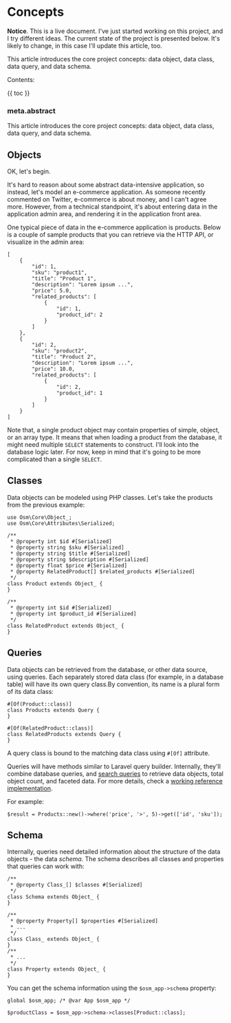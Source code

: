 # Concepts

**Notice**. This is a live document. I've just started working on this project, and I try different ideas. The current state of the project is presented below. It's likely to change, in this case I'll update this article, too.

This article introduces the core project concepts: data object, data class, data query, and data schema.

Contents:

{{ toc }}

### meta.abstract

This article introduces the core project concepts: data object, data class, data query, and data schema.

## Objects 

OK, let's begin.

It's hard to reason about some abstract data-intensive application, so instead, let's model an e-commerce application. As someone recently commented on Twitter, e-commerce is about money, and I can't agree more. However, from a technical standpoint, it's about entering data in the application admin area, and rendering it in the application front area.

One typical piece of data in the e-commerce application is products. Below is a couple of sample products that you can retrieve via the HTTP API, or visualize in the admin area:

    [
        {
            "id": 1,
            "sku": "product1",
            "title": "Product 1",
            "description": "Lorem ipsum ...",
            "price": 5.0,
            "related_products": [
                {
                    "id": 1,
                    "product_id": 2
                }
            ]
        },
        {
            "id": 2,
            "sku": "product2",
            "title": "Product 2",
            "description": "Lorem ipsum ...",
            "price": 10.0,
            "related_products": [
                {
                    "id": 2,
                    "product_id": 1
                }
            ]
        }
    ]  

Note that, a single product object may contain properties of simple, object, or an array type. It means that when loading a product from the database, it might need multiple `SELECT` statements to construct. I'll look into the database logic later. For now, keep in mind that it's going to be more complicated than a single `SELECT`.

## Classes

Data objects can be modeled using PHP classes. Let's take the products from the previous example:

    use Osm\Core\Object_;
    use Osm\Core\Attributes\Serialized;

    /**
     * @property int $id #[Serialized]
     * @property string $sku #[Serialized]
     * @property string $title #[Serialized]
     * @property string $description #[Serialized]
     * @property float $price #[Serialized]
     * @property RelatedProduct[] $related_products #[Serialized]
     */
    class Product extends Object_ {
    }
    
    /**
     * @property int $id #[Serialized]
     * @property int $product_id #[Serialized]
     */
    class RelatedProduct extends Object_ {
    }
    
## Queries

Data objects can be retrieved from the database, or other data source, using queries. Each separately stored data class (for example, in a database table) will have its own query class.By convention, its name is a plural form of its data class:

    #[Of(Product::class)]
    class Products extends Query {
    }
    
    #[Of(RelatedProduct::class)]
    class RelatedProducts extends Query {
    }
    
A query class is bound to the matching data class using `#[Of]` attribute.

Queries will have methods similar to Laravel query builder. Internally, they'll combine database queries, and [search queries](https://osm.software/docs/framework/processing-data/search.html) to retrieve data objects, total object count, and faceted data. For more details, check a [working reference implementation](../06/28-osmsoftware-search-and-layered-navigation.md).  

For example:

    $result = Products::new()->where('price', '>', 5)->get(['id', 'sku']);
    
## Schema

Internally, queries need detailed information about the structure of the data objects - the data *schema*. The schema describes all classes and properties that queries can work with:

    /**
     * @property Class_[] $classes #[Serialized]
     */
    class Schema extends Object_ {
    }

    /**
     * @property Property[] $properties #[Serialized]
     * ...
     */
    class Class_ extends Object_ {
    }
    /**
     * ...
     */
    class Property extends Object_ {
    }

You can get the schema information using the `$osm_app->schema` property:

    global $osm_app; /* @var App $osm_app */
    
    $productClass = $osm_app->schema->classes[Product::class];